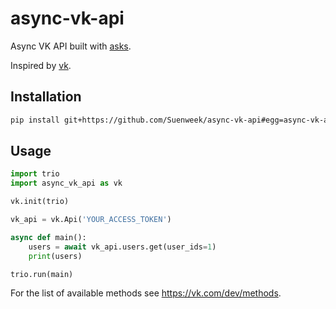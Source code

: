 # async-vk-api

Async VK API built with [asks](https://github.com/theelous3/asks).

Inspired by [vk](https://github.com/voronind/vk).


## Installation

```bash
pip install git+https://github.com/Suenweek/async-vk-api#egg=async-vk-api
```


## Usage

```python
import trio
import async_vk_api as vk

vk.init(trio)

vk_api = vk.Api('YOUR_ACCESS_TOKEN')

async def main():
    users = await vk_api.users.get(user_ids=1)
    print(users)

trio.run(main)
```

For the list of available methods see https://vk.com/dev/methods.
